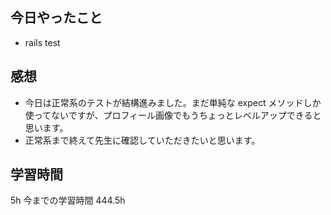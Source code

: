 ## 今日やったこと

- rails test

## 感想

- 今日は正常系のテストが結構進みました。まだ単純な expect メソッドしか使ってないですが、プロフィール画像でもうちょっとレベルアップできると思います。
- 正常系まで終えて先生に確認していただきたいと思います。

## 学習時間

5h
今までの学習時間 444.5h
